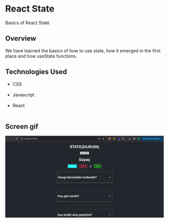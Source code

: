 <h1> React State </h1>

Basics of React State

<h2> Overview </h2>

We have learned the basics of how to use state, how it emerged in the first place and how useState functions.

<h2> Technologies Used </h2>

<ul>

<li> CSS </li> </br>

<li> Javascript </li> </br>

<li> React </li> </br>

</ul>

<h2> Screen gif </h2>

![](screen.gif)
